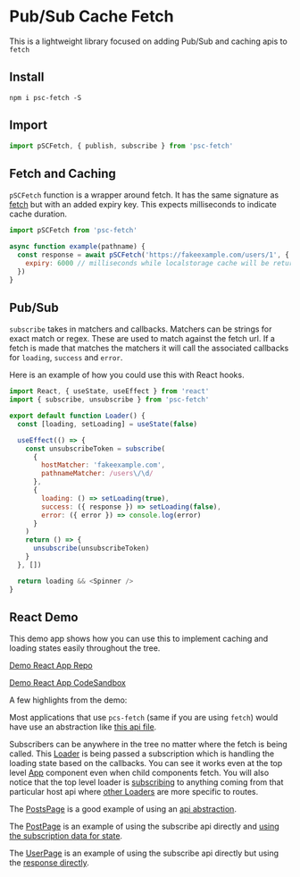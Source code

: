 # Pub/Sub Cache Fetch

This is a lightweight library focused on adding Pub/Sub and caching apis to `fetch`

## Install

`npm i psc-fetch -S`

## Import

```javascript
import pSCFetch, { publish, subscribe } from 'psc-fetch'
```

## Fetch and Caching

`pSCFetch` function is a wrapper around fetch. It has the same signature as [fetch](https://developer.mozilla.org/en-US/docs/Web/API/Fetch_API/Using_Fetch) but with an added expiry key. This expects milliseconds to indicate cache duration.

```javascript
import pSCFetch from 'psc-fetch'

async function example(pathname) {
  const response = await pSCFetch('https://fakeexample.com/users/1', {
    expiry: 6000 // milliseconds while localstorage cache will be returned instead of new fetch
  })
}
```

## Pub/Sub

`subscribe` takes in matchers and callbacks. Matchers can be strings for exact match or regex. These are used to match against the fetch url. If a fetch is made that matches the matchers it will call the associated callbacks for `loading`, `success` and `error`.

Here is an example of how you could use this with React hooks.

```javascript
import React, { useState, useEffect } from 'react'
import { subscribe, unsubscribe } from 'psc-fetch'

export default function Loader() {
  const [loading, setLoading] = useState(false)

  useEffect(() => {
    const unsubscribeToken = subscribe(
      {
        hostMatcher: 'fakeexample.com',
        pathnameMatcher: /users\/\d/
      },
      {
        loading: () => setLoading(true),
        success: ({ response }) => setLoading(false),
        error: ({ error }) => console.log(error)
      }
    )
    return () => {
      unsubscribe(unsubscribeToken)
    }
  }, [])

  return loading && <Spinner />
}
```

## React Demo

This demo app shows how you can use this to implement caching and loading states easily throughout the tree.

[Demo React App Repo](https://github.com/mfpiccolo/demo-psc-fetch)

[Demo React App CodeSandbox](https://codesandbox.io/s/agitated-proskuriakova-5nf5k)

A few highlights from the demo:

Most applications that use `pcs-fetch` (same if you are using `fetch`) would have use an abstraction like [this api file](https://github.com/mfpiccolo/demo-psc-fetch/blob/master/src/api.js).

Subscribers can be anywhere in the tree no matter where the fetch is being called. This [Loader](https://github.com/mfpiccolo/demo-psc-fetch/blob/master/src/Loader.js) is being passed a subscription which is handling the loading state based on the callbacks. You can see it works even at the top level [App](https://github.com/mfpiccolo/demo-psc-fetch/blob/master/src/App.js#L12) component even when child components fetch. You will also notice that the top level loader is [subscribing](https://github.com/mfpiccolo/demo-psc-fetch/blob/master/src/api.js#L7) to anything coming from that particular host api where [other Loaders](https://github.com/mfpiccolo/demo-psc-fetch/blob/master/src/PostsPage.js#L21) are more specific to routes.

The [PostsPage](https://github.com/mfpiccolo/demo-psc-fetch/blob/master/src/PostsPage.js) is a good example of using an [api abstraction](https://github.com/mfpiccolo/demo-psc-fetch/blob/master/src/api.js).

The [PostPage](https://github.com/mfpiccolo/demo-psc-fetch/blob/master/src/PostPage.js) is an example of using the subscribe api directly and [using the subscription data for state](https://github.com/mfpiccolo/demo-psc-fetch/blob/master/src/PostPage.js#L17).

The [UserPage](https://github.com/mfpiccolo/demo-psc-fetch/blob/master/src/PostPage.js) is an example of using the subscribe api directly but using the [response directly](https://github.com/mfpiccolo/demo-psc-fetch/blob/master/src/UserPage.js).
